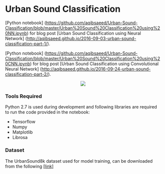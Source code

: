 # Urban Sound Classification 

[Python notebook] (https://github.com/aqibsaeed/Urban-Sound-Classification/blob/master/Urban%20Sound%20Classification%20using%20NN.ipynb) for blog post [Urban Sound Classification using Neural Network] (http://aqibsaeed.github.io/2016-09-03-urban-sound-classification-part-1/). 

[Python notebook] (https://github.com/aqibsaeed/Urban-Sound-Classification/blob/master/Urban%20Sound%20Classification%20using%20CNN.ipynb) for blog post [Urban Sound Classification using Convolutional Neural Network] (http://aqibsaeed.github.io/2016-09-24-urban-sound-classification-part-2/). 

<p align="center">
<img src="https://github.com/aqibsaeed/Urban-Sound-Classification/blob/master/urban-sound-spectrogram.png"/>
</p>

### Tools Required

Python 2.7 is used during development and following libraries are required to run the code provided in the notebook:
* Tensorflow
* Numpy
* Matplotlib
* Librosa

### Dataset

The UrbanSound8k dataset used for model training, can be downloaded from the following [[link]](https://serv.cusp.nyu.edu/projects/urbansounddataset/urbansound8k.html)
